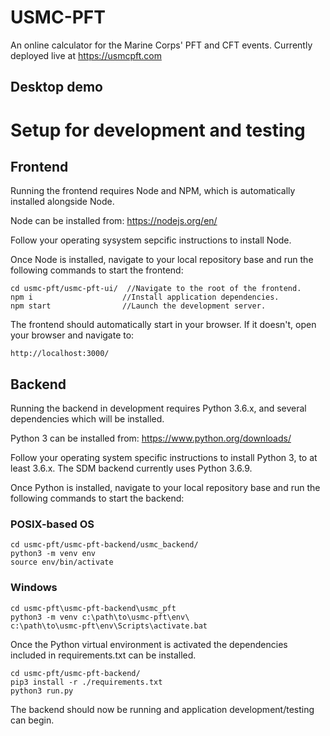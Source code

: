 # USMC-PFT

An online calculator for the Marine Corps' PFT and CFT events. Currently deployed live at https://usmcpft.com

## Desktop demo




# Setup for development and testing

## Frontend

Running the frontend requires Node and NPM, which is automatically installed alongside Node.

Node can be installed from: https://nodejs.org/en/

Follow your operating sysystem sepcific instructions to install Node.

Once Node is installed, navigate to your local repository base and run the following commands to start the frontend:

```
cd usmc-pft/usmc-pft-ui/  //Navigate to the root of the frontend.
npm i                    //Install application dependencies.
npm start                //Launch the development server.
```

The frontend should automatically start in your browser. If it doesn't, open your browser and navigate to:

```
http://localhost:3000/
```

## Backend

Running the backend in development requires Python 3.6.x, and several dependencies which will be installed.

Python 3 can be installed from: https://www.python.org/downloads/

Follow your operating system specific instructions to install Python 3, to at least 3.6.x. The SDM backend currently uses Python 3.6.9.

Once Python is installed, navigate to your local repository base and run the following commands to start the backend:

### POSIX-based OS

```
cd usmc-pft/usmc-pft-backend/usmc_backend/
python3 -m venv env
source env/bin/activate
```

### Windows

```
cd usmc-pft\usmc-pft-backend\usmc_pft
python3 -m venv c:\path\to\usmc-pft\env\
c:\path\to\usmc-pft\env\Scripts\activate.bat
```

Once the Python virtual environment is activated the dependencies included in requirements.txt can be installed.

```
cd usmc-pft/usmc-pft-backend/
pip3 install -r ./requirements.txt
python3 run.py
```

The backend should now be running and application development/testing can begin.
